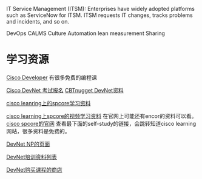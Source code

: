 IT Service Management (ITSM): Enterprises have widely adopted platforms such as ServiceNow for ITSM. ITSM requests IT changes, tracks problems and incidents, and so on.


DevOps CALMS
Culture
Automation
lean
measurement
Sharing

# 学习资源

[Cisco Developer](https://developer.cisco.com/learning/tracks/EN-Networking-v0/) 有很多免费的编程课

[Cisco DevNet 考试报名](https://developer.cisco.com/certification/)
[CBTnugget DevNet资料](https://www.cbtnuggets.com/it-training/cisco/cisco-certified-devnet-professional-devcor-350-901)

[cisco leanring上的spcore学习资料](https://learningnetwork.cisco.com/s/learning-plan-detail-standard?ltui__urlRecordId=a1c3i000003OvP0AAK&ltui__urlRedirect=learning-plan-detail-standard)

[cisco learning上spcore的视频学习资料](https://learningnetwork.cisco.com/s/learning-plan-detail-standard?ltui__urlRecordId=a1c3i0000005hdrAAA&ltui__urlRedirect=learning-plan-detail-standard)
在官网上可能还有encor的资料可以看。
[cisco spcore的官网](https://www.cisco.com/c/en/us/training-events/training-certifications/exams/current-list/spcor-350-501.html) 查看最下面的self-study的链接，会跳转知道cisco learning网站，很多资料是免费的。 

[DevNet NP的页面](https://developer.cisco.com/certification/devnet-professional/#professional-exam-topic-section)

[DevNet培训资料列表](https://learningnetwork.cisco.com/s/devnet-training-videos?ccid=devnetassociate&dtid=website&oid=cdc-devnetsassociate-step3)

[DevNet购买课程的商店](https://learningnetworkstore.cisco.com/devnet)

